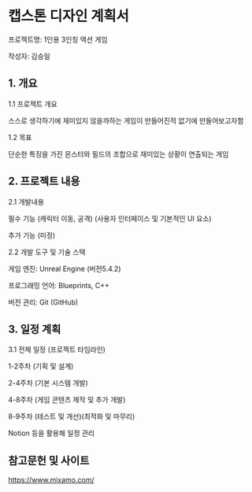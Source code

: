 <h1>캡스톤 디자인 계획서</h1>
  
프로젝트명: 1인용 3인칭 액션 게임

작성자: 김승일

<h2>1. 개요 </h2>

1.1 프로젝트 개요


스스로 생각하기에 재미있지 않을까하는 게임이 만들어진적 없기에 만들어보고자함

1.2 목표

단순한 특징을 가진 몬스터와 필드의 조합으로 재미있는 상황이 연출되는 게임

<h2>2. 프로젝트 내용 </h2>
   
2.1 개발내용

필수 기능
(캐릭터 이동, 공격)
(사용자 인터페이스 및 기본적인 UI 요소)

추가 기능 (미정)

2.2 개발 도구 및 기술 스택

게임 엔진: Unreal Engine (버전5.4.2)

프로그래밍 언어: Blueprints, C++

버전 관리: Git (GitHub)

<h2>3. 일정 계획 </h2>

3.1 전체 일정 (프로젝트 타임라인)

1-2주차 (기획 및 설계)

2-4주차 (기본 시스템 개발)

4-8주차 (게임 콘텐츠 제작 및 추가 개발)

8-9주차 (테스트 및 개선)(최적화 및 마무리)

Notion 등을 활용해 일정 관리 

<h2>참고문헌 및 사이트</h2>

https://www.mixamo.com/
